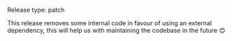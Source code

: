 Release type: patch

This release removes some internal code in favour of using an external dependency,
this will help us with maintaining the codebase in the future 😊
